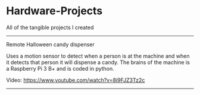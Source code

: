 # Hardware-Projects
All of the tangible projects I created

---------
Remote Halloween candy dispenser

Uses a motion sensor to detect when a person is at the machine and when it detects that person it will dispense a candy. The brains of the machine is a Raspberry Pi 3 B+ and is coded in python.

Video: https://www.youtube.com/watch?v=8i9FJZ3Tz2c

---------
